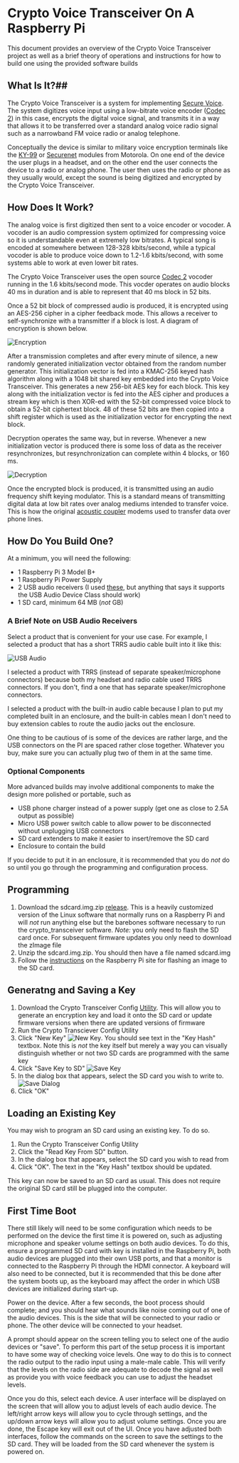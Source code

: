 # Crypto Voice Transceiver On A Raspberry Pi #

This document provides an overview of the Crypto Voice Transceiver project as
well as a brief theory of operations and instructions for how to build one
using the provided software builds

## What Is It?##

The Crypto Voice Transceiver is a system for implementing
[Secure Voice](https://en.wikipedia.org/wiki/Secure_voice). The system digitizes
voice input using a low-bitrate voice encoder
([Codec 2](http://www.rowetel.com/wordpress/?page_id=452)) in this case,
encrypts the digital voice signal, and transmits it in a way that allows it to
be transferred over a standard analog voice radio signal such as a narrowband
FM voice radio or analog telephone.

Conceptually the device is similar to military voice encryption terminals like
the [KY-99](https://www.cryptomuseum.com/crypto/usa/ky99/index.htm) or
[Securenet](https://www.cryptomuseum.com/crypto/motorola/saber/index.htm#algo)
modules from Motorola. On one end of the device the user plugs in a headset,
and on the other end the user connects the device to a radio or analog phone.
The user then uses the radio or phone as they usually would, except the sound
is being digitized and encrypted by the Crypto Voice Transceiver.

## How Does It Work? ##

The analog voice is first digitized then sent to a voice encoder or vocoder.
A vocoder is an audio compression system optimized for compressing voice so it
is understandable even at extremely low bitrates. A typical song is encoded at
somewhere between 128-328 kbits/second, while a typical vocoder is able to
produce voice down to 1.2-1.6 kbits/second, with some systems able to work at
even lower bit rates.

The Crypto Voice Transceiver uses the
open source [Codec 2](http://www.rowetel.com/wordpress/?page_id=452) vocoder
running in the 1.6 kbits/second mode. This vocder operates on audio blocks 40 ms
in duration and is able to represent that 40 ms block in 52 bits.

Once a 52 bit block of compressed audio is produced, it is encrypted using an
AES-256 cipher in a cipher feedback mode. This allows a receiver to
self-synchronize with a transmitter if a block is lost. A diagram of encryption
is shown below.

![Encryption](images/Encryption.png)

After a transmission completes and after every minute of silence, a new randomly
generated initialization vector obtained from the random number generator. This
initialization vector is fed into a KMAC-256 keyed hash algorithm along with a
1048 bit shared key embedded into the Crypto Voice Transceiver. This generates
a new 256-bit AES key for each block. This key along with the initialization
vector is fed into the AES cipher and produces a stream key which is then XOR-ed
with the 52-bit compressed voice block to obtain a 52-bit ciphertext block. 48
of these 52 bits are then copied into a shift register which is used as the
initialization vector for encrypting the next block.

Decryption operates the same way, but in reverse. Whenever a new initialization
vector is produced there is some loss of data as the receiver resynchronizes,
but resynchronization can complete within 4 blocks, or 160 ms.

![Decryption](images/Decryption.png)

Once the encrypted block is produced, it is transmitted using an audio frequency
shift keying modulator. This is a standard means of transmitting digital data
at low bit rates over analog mediums intended to transfer voice. This is how
the original [acoustic coupler](https://en.wikipedia.org/wiki/Acoustic_coupler)
modems used to transfer data over phone lines.

## How Do You Build One? ##

At a minimum, you will need the following:

* 1 Raspberry Pi 3 Model B+
* 1 Raspberry Pi Power Supply
* 2 USB audio receivers (I used
  [these](https://www.amazon.com/MillSO-Sapphire-External-Headphone-Desktops/dp/B0827XDGV4),
  but anything that says it supports the USB Audio Device Class should work)
* 1 SD card, minimum 64 MB (*not* GB)

### A Brief Note on USB Audio Receivers ###

Select a product that is convenient for your use case. For example, I selected
a product that has a short TRRS audio cable built into it like this:

![USB Audio](images/usb_audio.jpg)

I selected a product with TRRS (instead of separate speaker/microphone
connectors) because both my headset and radio cable used TRRS connectors. If
you don't, find a one that has separate speaker/microphone connectors.

I selected a product with the built-in audio cable because I plan to put my
completed built in an enclosure, and the built-in cables mean I don't need to
buy extension cables to route the audio jacks out the enclosure.

One thing to be cautious of is some of the devices are rather large, and the
USB connectors on the PI are spaced rather close together. Whatever you buy,
make sure you can actually plug two of them in at the same time.

### Optional Components ###

More advanced builds may involve additional components to make the design more
polished or portable, such as

* USB phone charger instead of a power supply (get one as close to 2.5A output
  as possible)
* Micro USB power switch cable to allow power to be disconnected without
  unplugging USB connectors
* SD card extenders to make it easier to insert/remove the SD card
* Enclosure to contain the build

If you decide to put it in an enclosure, it is recommended that you do *not* do
so until you go through the programming and configuration process.

## Programming ##

1. Download the sdcard.img.zip
   [release](https://github.com/aarmono/crypto_transceiver_buildroot/releases).
   This is a heavily customized version of the Linux software that normally runs
   on a Raspberry Pi and will *not* run anything else but the barebones software
   necessary to run the crypto_transceiver software. *Note:* you only need to
   flash the SD card once. For subsequent firmware updates you only need to
   download the zImage file
1. Unzip the sdcard.img.zip. You should then have a file named sdcard.img
1. Follow the [instructions](https://www.raspberrypi.org/documentation/installation/installing-images/)
   on the Raspberry Pi site for flashing an image to the SD card.

## Generatng and Saving a Key ##

1. Download the Crypto Transceiver Config
   [Utility](https://github.com/aarmono/CryptoTransceiverUtil/releases). This
   will allow you to generate an encryption key and load it onto the SD card or
   update firmware versions when there are updated versions of firmware
1. Run the Crypto Transciever Config Utility
1. Click "New Key" ![New Key](images/new_key.png). You should see text in the
   "Key Hash" textbox. Note this is *not* the key itself but merely a way you
   can visually distinguish whether or not two SD cards are programmed with
   the same key
1. Click "Save Key to SD" ![Save Key](images/save_key.png)
1. In the dialog box that appears, select the SD card you wish to write to.
   ![Save Dialog](images/save_dialog.png)
1. Click "OK"

## Loading an Existing Key ##

You may wish to program an SD card using an existing key. To do so.

1. Run the Crypto Transceiver Config Utility
1. Click the "Read Key From SD" button.
1. In the dialog box that appears, select the SD card you wish to read from
1. Click "OK". The text in the "Key Hash" textbox should be updated.

This key can now be saved to an SD card as usual. This does not require the
original SD card still be plugged into the computer.

## First Time Boot ##

There still likely will need to be some configuration which needs to be
performed on the device the first time it is powered on, such as adjusting
microphone and speaker volume settings on both audio devices. To do this,
ensure a programmed SD card with key is installed in the Raspberry Pi, both
audio devices are plugged into their own USB ports, and that a monitor is
connected to the Raspberry Pi through the HDMI connector. A keyboard will also
need to be connected, but it is recommended that this be done after the system
boots up, as the keyboard may affect the order in which USB devices are
initialized during start-up.

Power on the device. After a few seconds, the boot process should complete; and
you should hear what sounds like noise coming out of one of the audio devices.
This is the side that will be connected to your radio or phone. The other device
will be connected to your headset.

A prompt should appear on the screen telling you to select one of the audio
devices or "save". To perform this part of the setup process it is important
to have some way of checking voice levels. One way to do this is to connect
the radio output to the radio input using a male-male
cable. This will verify that the levels on the radio side are adequate to
decode the signal as well as provide you with voice feedback you can use to
adjust the headset levels.

Once you do this, select each device. A user interface will be displayed on the
screen that will allow you to adjust levels of each audio device. The left/right
arrow keys will allow you to cycle through settings, and the up/down arrow keys
will allow you to adjust volume settings. Once you are done, the Escape key will
exit out of the UI. Once you have adjusted both interfaces, follow the commands
on the screen to save the settings to the SD card. They will be loaded from the
SD card whenever the system is powered on.
